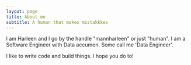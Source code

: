 ```yaml
---
layout: page
title: About me
subtitle: A human that makes mistakkkes
---
```


I am Harleen and I go by the handle "mannharleen" or just "human". 
I am a Software Engineer with Data accumen. Some call me 'Data Engineer'.

I like to write code and build things. I hope you do to!

